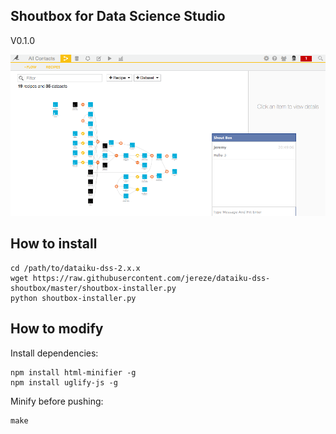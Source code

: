 Shoutbox for Data Science Studio
--------------------------------

V0.1.0

![Preview](preview.png)

## How to install

    cd /path/to/dataiku-dss-2.x.x
    wget https://raw.githubusercontent.com/jereze/dataiku-dss-shoutbox/master/shoutbox-installer.py
    python shoutbox-installer.py


## How to modify

Install dependencies:

    npm install html-minifier -g
    npm install uglify-js -g

Minify before pushing:

    make